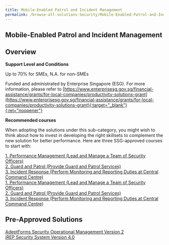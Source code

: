 ```yaml
---
title: Mobile-Enabled Patrol and Incident Management
permalink: /browse-all-solutions-Security/Mobile-Enabled-Patrol-and-Incident-Management
---
```


## Mobile-Enabled Patrol and Incident Management
## Overview

**Support Level and Conditions**

Up to 70% for SMEs, N.A. for non-SMEs

Funded and administrated by Enterprise Singapore (ESG). For more information, please refer to
[https://www.enterprisesg.gov.sg/financial-assistance/grants/for-local-companies/productivity-solutions-grant](https://www.enterprisesg.gov.sg/financial-assistance/grants/for-local-companies/productivity-solutions-grant){:target="_blank"}{:rel="noopener"}

**Recommended courses**

When adopting the solutions under this sub-category, you might wish to think about how to invest in developing the right skillsets to complement the new solution for better performance. Here are three SSG-approved courses to start with:

<a href='https://courses.enterprisejobskills.gov.sg/Course_Internet/CourseDetail/Performance-Management-Lead-Manage-Team-Security-Officers-5'  target='_blank' rel='noopener'>1. Performance Management (Lead and Manage a Team of Security Officers)</a><br>
<a href='https://courses.enterprisejobskills.gov.sg/Course_Internet/CourseDetail/Guard-Patrol-Provide-Guard-Patrol-Services-34'  target='_blank' rel='noopener'>2. Guard and Patrol (Provide Guard and Patrol Services)</a><br>
<a href='https://courses.enterprisejobskills.gov.sg/Course_Internet/CourseDetail/Incident-Response-Perform-Monitoring-Reporting-Duties-Central-Command-Centre-8'  target='_blank' rel='noopener'>3. Incident Response (Perform Monitoring and Reporting Duties at Central Command Centre)</a><br>
<a href='https://courses.enterprisejobskills.gov.sg/Course_Internet/CourseDetail/Performance-Management-Lead-Manage-Team-Security-Officers-5'  target='_blank' rel='noopener'>1. Performance Management (Lead and Manage a Team of Security Officers)</a><br>
<a href='https://courses.enterprisejobskills.gov.sg/Course_Internet/CourseDetail/Guard-Patrol-Provide-Guard-Patrol-Services-34'  target='_blank' rel='noopener'>2. Guard and Patrol (Provide Guard and Patrol Services)</a><br>
<a href='https://courses.enterprisejobskills.gov.sg/Course_Internet/CourseDetail/Incident-Response-Perform-Monitoring-Reporting-Duties-Central-Command-Centre-8'  target='_blank' rel='noopener'>3. Incident Response (Perform Monitoring and Reporting Duties at Central Command Centre)</a><br>

## Pre-Approved Solutions

<a href='/productivity-solutions-grant/solutionrepo/solution2554' target='_blank'>AdeptForms Security Operational Management Version 2</a><br>
<a href='/productivity-solutions-grant/solutionrepo/solution2811' target='_blank'>iREP Security System Version 4.0</a><br>
